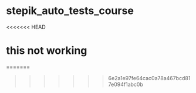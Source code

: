 # stepik_auto_tests_course
<<<<<<< HEAD
# this not working
=======

>>>>>>> 6e2a1e97fe64cac0a78a467bcd817e094f1abc0b
